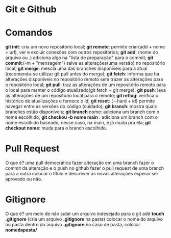 # Git e Github

# Comandos 
 **git init**: cria um novo repositório local;
 **git remote**: permite criar(add + nome + url), ver e excluir conexões com outros repositórios;
 **git add**: (nome do arquivo ou .) adiciona algo na "lista de preparação" para o commit;
 **git commit**:(-m + "mensagem") salva as alterações(uma versão) no repositório local;
 **git merge**: mescla uma das branches disponíveis para a atual (recomenda-se utilizar git pull antes do merge);
 **git fetch**: informa que há alterações disponíveis no repositório remoto sem trazer as alterações para o repositório local;
 **git pull**: traz as alterações de um repositório remoto para o local para manter o código atualizado(git fetch + git merge);
 **git push**: leva as alterações de um repositório local para o remoto;
 **git reflog**: verifica o histórico de atualizações e fornece o id;
 **git reset**: (--hard + id) permite navegar entre as versões do código (cuidado);
 **git branch**: mostra quais branches estão disponíveis;
 **git branch** nome: adiciona um branch com o nome escolhido;
 **git checkou -b nome main** : adiciona um branch com o nome escolhido baseado, nesse caso, na main, e já muda pra ela;
 **git checkout nome**: muda para o branch escolhido.

# Pull Request
 O que é? uma pull democrática
 fazer alteração em uma branch
 fazer o commit da alteração e o push
 no github fazer o pull request de uma branch para a outra
 colocar o título e descrever as novas alterações
 esperar ser aprovado ou não.

# Gitignore
 O que é? um meio de não subir um arquivo indesejado para o git add
 **touch .gitignore** (cria um arquivo  **.gitignore** na pasta)
 colocar o nome do arquivo ou pasta dentro do arquivo **.gitignore**
 no caso de pasta, colocar **nomedapasta/**

 
